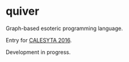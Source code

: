 quiver
======

Graph-based esoteric programming language.

Entry for [CALESYTA 2016](http://calesyta.xyz/en/).

Development in progress.
